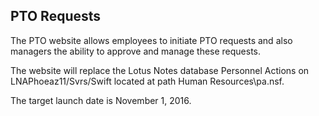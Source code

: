 ## PTO Requests

The PTO website allows employees to initiate PTO requests and also managers the ability to approve and manage these requests.

The website will replace the Lotus Notes database Personnel Actions on LNAPhoeaz11/Svrs/Swift located at path Human Resources\pa.nsf.

The target launch date is November 1, 2016.